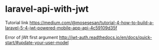 # laravel-api-with-jwt
Tutorial link https://medium.com/@mosesesan/tutorial-4-how-to-build-a-laravel-5-4-jwt-powered-mobile-app-api-4c59109d35f

Error of jWt first argument 
http://jwt-auth.readthedocs.io/en/docs/quick-start/#update-your-user-model
